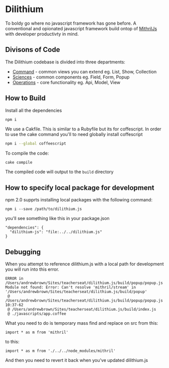 # Dilithium

To boldy go where no javascript framework has gone before.
A conventional and opionated javascript framework build ontop of
[MithrilJs](https://mithril.js.org/) with developer productivty in mind.

## Divisons of Code

The Dilithium codebase is divided into three departments:

* [Command](https://github.com/teacherseat/Dilithium/tree/master/src/command)       - common views you can extend eg. List, Show, Collection
* [Sciences](https://github.com/teacherseat/Dilithium/tree/master/src/sciences)     - common components eg. Field, Form, Popup
* [Operations](https://github.com/teacherseat/Dilithium/tree/master/src/operations) - core functionality eg. Api, Model, View

## How to Build

Install all the dependencies
```sh
npm i
```

We use a Cakfile. This is similar to a Rubyfile but its for coffescript.
In order to use the cake command you'll to need globally install
coffescript

```sh
npm i --global coffeescript
```

To compile the code:
```
cake compile
```

The compiled code will output to the `build` directory


## How to specify local package for development


npm 2.0 supprts installing local packages with the following command:

```
npm i --save /path/to/dilithium.js
```

you'll see something like this in your package.json

```
"dependencies": {
  "dilithium-js": "file:../../dilithium.js"
}
```

## Debugging

When you attempt to reference dilithium.js with a local path for
development you will run into this error.

```
ERROR in /Users/andrewbrown/Sites/teacherseat/dilithium.js/build/popup/popup.js
Module not found: Error: Can't resolve 'mithril/stream' in '/Users/andrewbrown/Sites/teacherseat/dilithium.js/build/popup'
 @ /Users/andrewbrown/Sites/teacherseat/dilithium.js/build/popup/popup.js 10:37-62
 @ /Users/andrewbrown/Sites/teacherseat/dilithium.js/build/index.js
 @ ./javascripts/app.coffee
```


What you need to do is temporary mass find and replace on src from this:

```
import * as m from 'mithril'
```

to this:

```
import * as m from './../../node_modules/mithril'
```

And then you need to revert it back when you've updated dilithium.js
